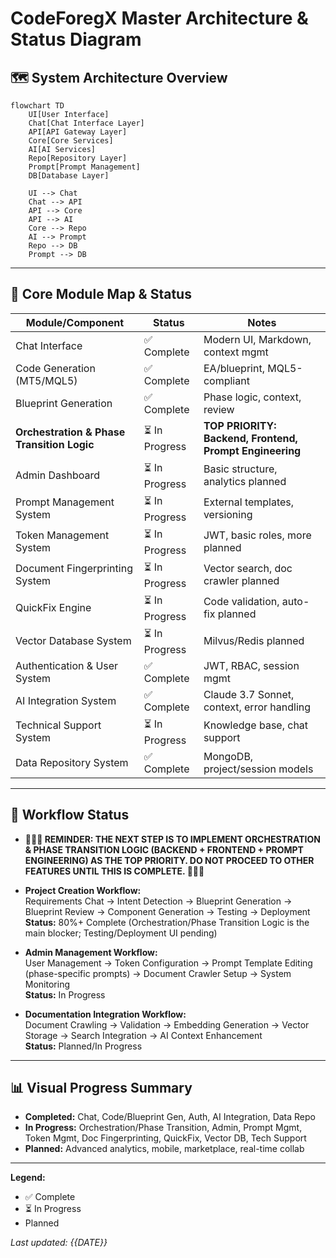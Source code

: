# CodeForegX Master Architecture & Status Diagram

## 🗺️ System Architecture Overview

```mermaid
flowchart TD
    UI[User Interface]
    Chat[Chat Interface Layer]
    API[API Gateway Layer]
    Core[Core Services]
    AI[AI Services]
    Repo[Repository Layer]
    Prompt[Prompt Management]
    DB[Database Layer]

    UI --> Chat
    Chat --> API
    API --> Core
    API --> AI
    Core --> Repo
    AI --> Prompt
    Repo --> DB
    Prompt --> DB
```

---

## 🧩 Core Module Map & Status

| Module/Component                | Status      | Notes |
|---------------------------------|-------------|-------|
| Chat Interface                  | ✅ Complete | Modern UI, Markdown, context mgmt |
| Code Generation (MT5/MQL5)      | ✅ Complete | EA/blueprint, MQL5-compliant      |
| Blueprint Generation            | ✅ Complete | Phase logic, context, review      |
| **Orchestration & Phase Transition Logic** | ⏳ In Progress | **TOP PRIORITY: Backend, Frontend, Prompt Engineering** |
| Admin Dashboard                 | ⏳ In Progress | Basic structure, analytics planned |
| Prompt Management System        | ⏳ In Progress | External templates, versioning   |
| Token Management System         | ⏳ In Progress | JWT, basic roles, more planned   |
| Document Fingerprinting System  | ⏳ In Progress | Vector search, doc crawler planned|
| QuickFix Engine                 | ⏳ In Progress | Code validation, auto-fix planned|
| Vector Database System          | ⏳ In Progress | Milvus/Redis planned             |
| Authentication & User System    | ✅ Complete | JWT, RBAC, session mgmt          |
| AI Integration System           | ✅ Complete | Claude 3.7 Sonnet, context, error handling |
| Technical Support System        | ⏳ In Progress | Knowledge base, chat support    |
| Data Repository System          | ✅ Complete | MongoDB, project/session models   |

---

## 🔄 Workflow Status

- **🚨🚨🚨 REMINDER: THE NEXT STEP IS TO IMPLEMENT ORCHESTRATION & PHASE TRANSITION LOGIC (BACKEND + FRONTEND + PROMPT ENGINEERING) AS THE TOP PRIORITY. DO NOT PROCEED TO OTHER FEATURES UNTIL THIS IS COMPLETE. 🚨🚨🚨**

- **Project Creation Workflow:**  
  Requirements Chat → Intent Detection → Blueprint Generation → Blueprint Review → Component Generation → Testing → Deployment  
  **Status:** 80%+ Complete (Orchestration/Phase Transition Logic is the main blocker; Testing/Deployment UI pending)

- **Admin Management Workflow:**  
  User Management → Token Configuration → Prompt Template Editing (phase-specific prompts) → Document Crawler Setup → System Monitoring  
  **Status:** In Progress

- **Documentation Integration Workflow:**  
  Document Crawling → Validation → Embedding Generation → Vector Storage → Search Integration → AI Context Enhancement  
  **Status:** Planned/In Progress

---

## 📊 Visual Progress Summary

- **Completed:** Chat, Code/Blueprint Gen, Auth, AI Integration, Data Repo
- **In Progress:** Orchestration/Phase Transition, Admin, Prompt Mgmt, Token Mgmt, Doc Fingerprinting, QuickFix, Vector DB, Tech Support
- **Planned:** Advanced analytics, mobile, marketplace, real-time collab

---

**Legend:**
- ✅ Complete
- ⏳ In Progress
- Planned

_Last updated: {{DATE}}_ 